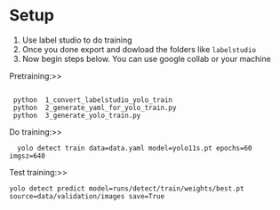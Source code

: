 
# Setup
1. Use label studio to  do training
2. Once you done export and dowload the folders like `labelstudio`
3. Now begin steps below. You can use google collab or your machine

Pretraining:>>
``` 
 
 python  1_convert_labelstudio_yolo_train 
 python  2_generate_yaml_for_yolo_train.py
 python  3_generate_yolo_train.py

```

Do training:>> 
```
  yolo detect train data=data.yaml model=yolo11s.pt epochs=60 imgsz=640
```
Test training:>> 
```
yolo detect predict model=runs/detect/train/weights/best.pt source=data/validation/images save=True

```